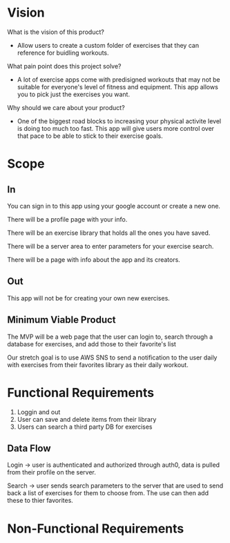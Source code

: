 # Vision

What is the vision of this product?

- Allow users to create a custom folder of exercises that they can reference for buidling workouts.

What pain point does this project solve?

- A lot of exercise apps come with predisigned workouts that may not be suitable for everyone's level of fitness and equipment. This app allows you to pick just the exercises you want.

Why should we care about your product?

- One of the biggest road blocks to increasing your physical activite level is doing too much too fast. This app will give users more control over that pace to be able to stick to their exercise goals. 

# Scope

## In

You can sign in to this app using your google account or create a new one. 

There will be a profile page with your info.

There will be an exercise library that holds all the ones you have saved.

There will be a server area to enter parameters for your exercise search.

There will be a page with info about the app and its creators.

## Out

This app will not be for creating your own new exercises.

## Minimum Viable Product

The MVP will be a web page that the user can login to, search through a database for exercises, and add those to their favorite's list

Our stretch goal is to use AWS SNS to send a notification to the user daily with exercises from their favorites library as their daily workout. 

# Functional Requirements

1. Loggin and out
2. User can save and delete items from their library
3. Users can search a third party DB for exercises

## Data Flow

Login -> user is authenticated and authorized through auth0, data is pulled from their profile on the server.

Search -> user sends search parameters to the server that are used to send back a list of exercises for them to choose from. The use can then add these to thier favorites.

# Non-Functional Requirements
